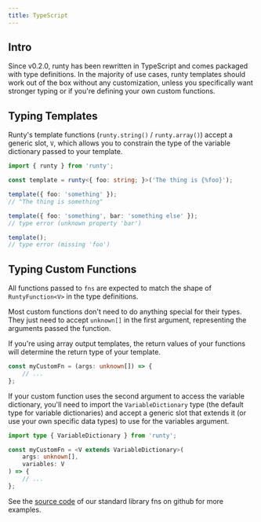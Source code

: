 ```yaml
---
title: TypeScript
---
```


## Intro

Since v0.2.0, runty has been rewritten in TypeScript and comes packaged with type definitions. In the majority of use cases, runty templates should work out of the box without any customization, unless you specifically want stronger typing or if you're defining your own custom functions.

## Typing Templates

Runty's template functions (`runty.string()` / `runty.array()`) accept a generic slot, `V`, which allows you to constrain the type of the variable dictionary passed to your template.

```typescript
import { runty } from 'runty';

const template = runty<{ foo: string; }>('The thing is {%foo}');

template({ foo: 'something' });
// "The thing is something"

template({ foo: 'something', bar: 'something else' });
// type error (unknown property 'bar')

template();
// type error (missing 'foo')
```

## Typing Custom Functions

All functions passed to `fns` are expected to match the shape of `RuntyFunction<V>` in the type definitions.

Most custom functions don't need to do anything special for their types. They just need to accept `unknown[]` in the first argument, representing the arguments passed the function. 

If you're using array output templates, the return values of your functions will determine the return type of your template.

```typescript
const myCustomFn = (args: unknown[]) => {
    // ...
};
```

If your custom function uses the second argument to access the variable dictionary, you'll need to import the `VariableDictionary` type (the default type for variable dictionaries) and accept a generic slot that extends it (or use your own specific data types) to use for the variables argument.

```typescript
import type { VariableDictionary } from 'runty';

const myCustomFn = <V extends VariableDictionary>(
    args: unknown[],
    variables: V
) => {
    // ...
};
```

See the [source code](https://github.com/nderscore/runty/tree/master/packages/runty/src/fns) of our standard library fns on github for more examples.

